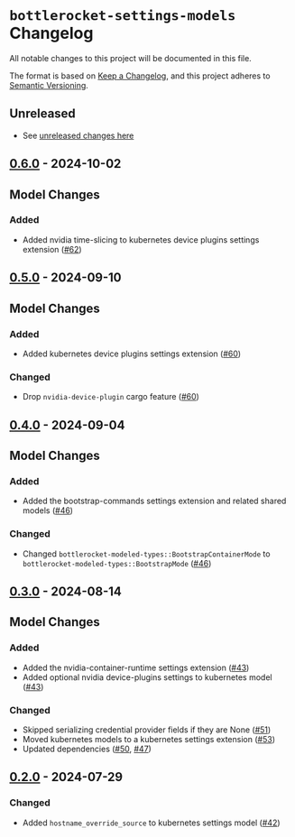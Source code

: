 # `bottlerocket-settings-models` Changelog

All notable changes to this project will be documented in this file.

The format is based on [Keep a Changelog](https://keepachangelog.com/en/1.0.0/),
and this project adheres to [Semantic Versioning](https://semver.org/spec/v2.0.0.html).

## Unreleased

- See [unreleased changes here]

[unreleased changes here]: https://github.com/bottlerocket-os/bottlerocket-settings-sdk/compare/bottlerocket-settings-models-v0.6.0...HEAD

## [0.6.0] - 2024-10-02

## Model Changes

### Added

- Added nvidia time-slicing to kubernetes device plugins settings extension ([#62])

[#62]: https://github.com/bottlerocket-os/bottlerocket-settings-sdk/pull/62

[0.6.0]: https://github.com/bottlerocket-os/bottlerocket-settings-sdk/compare/bottlerocket-settings-models-v0.6.0...bottlerocket-settings-models-v0.5.0

## [0.5.0] - 2024-09-10

## Model Changes

### Added

- Added kubernetes device plugins settings extension ([#60])

### Changed

- Drop `nvidia-device-plugin` cargo feature ([#60])

[#60]: https://github.com/bottlerocket-os/bottlerocket-settings-sdk/pull/60

[0.5.0]: https://github.com/bottlerocket-os/bottlerocket-settings-sdk/compare/bottlerocket-settings-models-v0.5.0...bottlerocket-settings-models-v0.4.0

## [0.4.0] - 2024-09-04

## Model Changes

### Added

- Added the bootstrap-commands settings extension and related shared models ([#46])

### Changed

- Changed `bottlerocket-modeled-types::BootstrapContainerMode` to `bottlerocket-modeled-types::BootstrapMode` ([#46])

[#46]: https://github.com/bottlerocket-os/bottlerocket-settings-sdk/pull/46

[0.4.0]: https://github.com/bottlerocket-os/bottlerocket-settings-sdk/compare/bottlerocket-settings-models-v0.4.0...bottlerocket-settings-models-v0.3.0

## [0.3.0] - 2024-08-14

## Model Changes

### Added

- Added the nvidia-container-runtime settings extension ([#43])
- Added optional nvidia device-plugins settings to kubernetes model ([#43])

### Changed

- Skipped serializing credential provider fields if they are None ([#51])
- Moved kubernetes models to a kubernetes settings extension ([#53])
- Updated dependencies ([#50], [#47])

[#43]: https://github.com/bottlerocket-os/bottlerocket-settings-sdk/pull/43
[#47]: https://github.com/bottlerocket-os/bottlerocket-settings-sdk/pull/47
[#50]: https://github.com/bottlerocket-os/bottlerocket-settings-sdk/pull/50
[#51]: https://github.com/bottlerocket-os/bottlerocket-settings-sdk/pull/51
[#53]: https://github.com/bottlerocket-os/bottlerocket-settings-sdk/pull/53

[0.3.0]: https://github.com/bottlerocket-os/bottlerocket-settings-sdk/compare/bottlerocket-settings-models-v0.3.0...bottlerocket-settings-models-v0.2.0

## [0.2.0] - 2024-07-29

### Changed

- Added `hostname_override_source` to kubernetes settings model ([#42])

[#42]: https://github.com/bottlerocket-os/bottlerocket-settings-sdk/pull/42

[0.2.0]: https://github.com/bottlerocket-os/bottlerocket-settings-sdk/compare/bottlerocket-settings-models-v0.2.0...bottlerocket-settings-models-v0.1.0


